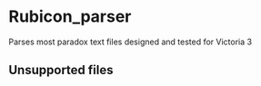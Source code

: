 # Rubicon_parser

Parses most paradox text files
designed and tested for Victoria 3

## Unsupported files
